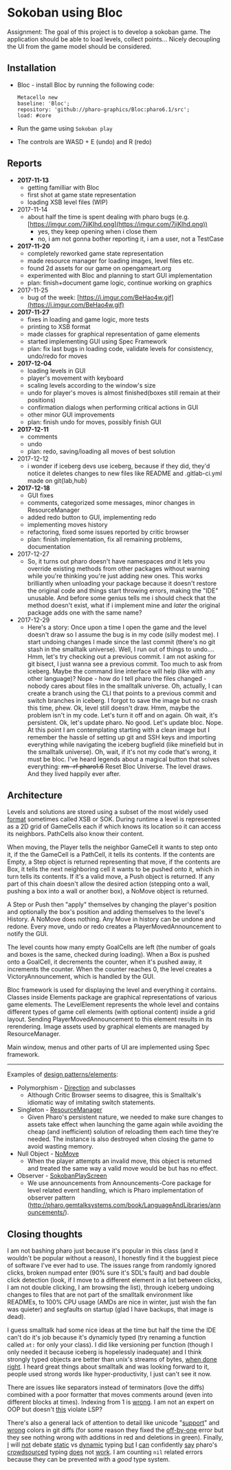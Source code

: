 Sokoban using Bloc
==================

Assignment: The goal of this project is to develop a sokoban game. The application should be able to load levels, collect points... Nicely decoupling the UI from the game model should be considered.

Installation
------------

- Bloc - install Bloc by running the following code:

    ```
    Metacello new
    baseline: 'Bloc';
    repository: 'github://pharo-graphics/Bloc:pharo6.1/src';
    load: #core
    ```

- Run the game using `Sokoban play`
- The controls are WASD + E (undo) and R (redo)


Reports
-------

- **2017-11-13**
    - getting familliar with Bloc
    - first shot at game state representation
    - loading XSB level files (WIP)
- 2017-11-14
    - about half the time is spent dealing with pharo bugs (e.g. [https://imgur.com/7jiKIhd.png](https://imgur.com/7jiKIhd.png))
        - yes, they keep opening when i close them
        - no, i am not gonna bother reporting it, i am a user, not a TestCase
- **2017-11-20**
    - completely reworked game state representation
    - made resource manager for loading images, level files etc.
    - found 2d assets for our game on opengameart.org
    - experimented with Bloc and planning to start GUI implementation
    - plan: finish+document game logic, continue working on graphics
- 2017-11-25
    - bug of the week: [https://i.imgur.com/BeHao4w.gif](https://i.imgur.com/BeHao4w.gif)
- **2017-11-27**
    - fixes in loading and game logic, more tests
    - printing to XSB format
    - made classes for graphical representation of game elements
    - started implementing GUI using Spec Framework
    - plan: fix last bugs in loading code, validate levels for consistency, undo/redo for moves
- **2017-12-04**
    - loading levels in GUI
    - player's movement with keyboard
    - scaling levels according to the window's size
    - undo for player's moves is almost finished(boxes still remain at their positions)
    - confirmation dialogs when performing critical actions in GUI
    - other minor GUI improvements
    - plan: finish undo for moves, possibly finish GUI
- **2017-12-11**
    - comments
    - undo
    - plan: redo, saving/loading all moves of best solution
- 2017-12-12
    - i wonder if iceberg devs use iceberg, because if they did, they'd notice it deletes changes to new files like README and .gitlab-ci.yml made on git{lab,hub}
- **2017-12-18**
    - GUI fixes
    - comments, categorized some messages, minor changes in ResourceManager
    - added redo button to GUI, implementing redo
    - implementing moves history
    - refactoring, fixed some issues reported by critic browser
    - plan: finish implementation, fix all remaining problems, documentation
- 2017-12-27
    - So, it turns out pharo doesn't have namespaces *and* it lets you override existing methods from other packages without warning while you're thinking you're just adding new ones. This works brilliantly when unloading your package because it doesn't restore the original code and things start throwing errors, making the "IDE" unusable. And before some genius tells me i should check that the method doesn't exist, what if i implement mine and *later* the original package adds one with the same name?
- 2017-12-29
    - Here's a story: Once upon a time I open the game and the level doesn't draw so I assume the bug is in my code (silly modest me). I start undoing changes I made since the last commit (there's no git stash in the smalltalk universe). Well, I run out of things to undo.... Hmm, let's try checking out a previous commit. I am not asking for git bisect, I just wanna see a previous commit. Too much to ask from iceberg. Maybe the command line interface will help (like with any other language)? Nope - how do I tell pharo the files changed - nobody cares about files in the smalltalk universe. Oh, actually, I can create a branch using the CLI that points to a previous commit and switch branches in iceberg. I forgot to save the image but no crash this time, phew. Ok, level still doesn't draw. Hmm, maybe the problem isn't in my code. Let's turn it off and on again. Oh wait, it's persistent. Ok, let's update pharo. No good. Let's update bloc. Nope. At this point I am contemplating starting with a clean image but I remember the hassle of setting up git and SSH keys and importing everything while navigating the iceberg bugfield (like minefield but in the smalltalk universe). Oh, wait, if it's not my code that's wrong, it must be bloc. I've heard legends about a magical button that solves everything: ~~rm -rf pharo1.6~~ Reset Bloc Universe. The level draws. And they lived happily ever after.

Architecture
------------

Levels and solutions are stored using a subset of the most widely used [format](http://www.sokobano.de/wiki/index.php?title=Level_format) sometimes called XSB or SOK.
During runtime a level is represented as a 2D grid of GameCells each if which knows its location so it can access its neighbors. PathCells also know their content.

When moving, the Player tells the neighbor GameCell it wants to step onto it, if the the GameCell is a PathCell, it tells its contents.
If the contents are Empty, a Step object is returned representing that move,
if the contents are Box, it tells the next neighboring cell it wants to be pushed onto it, which in turn tells its contents.
If it's a valid move, a Push object is returned.
If any part of this chain doesn't allow the desired action (stepping onto a wall, pushing a box into a wall or another box), a NoMove object is returned.

A Step or Push then "apply" themselves by changing the player's position and optionally the box's position and adding themselves to the level's History.
A NoMove does nothing. Any Move in history can be undone and redone. Every move, undo or redo creates a PlayerMovedAnnouncement to notify the GUI.

The level counts how many empty GoalCells are left (the number of goals and boxes is the same, checked during loading).
When a Box is pushed onto a GoalCell, it decrements the counter, when it's pushed away, it increments the counter.
When the counter reaches 0, the level creates a VictoryAnnouncement, which is handled by the GUI.

Bloc framework is used for displaying the level and everything it contains. Classes inside Elements package are graphical representations of various game elements. 
The LevelElement represents the whole level and contains different types of game cell elements (with optional content) inside a grid layout. 
Sending PlayerMovedAnnouncement to this element results in its rerendering. Image assets used by graphical elements are managed by ResourceManager.

Main window, menus and other parts of UI are implemented using Spec framework.

---

Examples of [design patterns/elements](https://edux.fit.cvut.cz/courses/BI-OOP/semestralka/start#pozadavky_na_kod):
- Polymorphism - [Direction](Sokoban.package/Direction.class) and subclasses
    - Although Critic Browser seems to disagree, this is Smalltalk's idiomatic way of imitating switch statements.
- Singleton - [ResourceManager](Sokoban.package/ResourceManager.class)
    - Given Pharo's persistent nature, we needed to make sure changes to assets take effect when launching the game again while avoiding the cheap (and inefficient) solution of reloading them each time they're needed. The instance is also destroyed when closing the game to avoid wasting memory.
- Null Object - [NoMove](Sokoban.package/NoMove.class)
    - When the player attempts an invalid move, this object is returned and treated the same way a valid move would be but has no effect.
- Observer - [SokobanPlayScreen](Sokoban.package/SokobanPlayScreen.class)
    - We use announcements from Announcements-Core package for level related event handling, which is Pharo implementation of observer pattern (<http://pharo.gemtalksystems.com/book/LanguageAndLibraries/announcements/>).

Closing thoughts
----------------

I am not bashing pharo just because it's popular in this class (and it wouldn't be popular without a reason), I honestly find it the buggiest piece of software I've ever had to use.
The issues range from randomly ignored clicks, broken numpad enter (90% sure it's SDL's fault)
and bad double click detection (look, if I move to a different element in a list between clicks, I am not double clicking, I am browsing the list),
through iceberg undoing changes to files that are not part of the smalltalk environment like READMEs,
to 100% CPU usage (AMDs are nice in winter, just wish the fan was quieter) and segfaults on startup (glad I have backups, that image is dead).

I guess smalltalk had some nice ideas at the time but half the time the IDE can't do it's job because it's dynamicly typed (try renaming a function called `at:` for only your class).
I did like versioning per function (though I only needed it because iceberg is hopelessly inadequate) and I think strongly typed objects are better than unix's streams of bytes,
[when done right](http://m.likesuccess.com/quotes/13/631097.png).
I heard great things about smalltalk and was looking forward to it, people used strong words like hyper-productivity, I just can't see it now.

There are issues like separators instead of terminators (love the diffs) combined with a poor formatter that moves comments around (even into different blocks at times).
Indexing from 1 is [wrong](https://www.cs.utexas.edu/users/EWD/transcriptions/EWD08xx/EWD831.html).
I am not an expert on OOP but doesn't [this](https://i.imgur.com/crscXKl.png) violate LSP?

There's also a general lack of attention to detail like unicode "[support](https://imgur.com/CND18cK)"
and [wrong](https://i.imgur.com/KgjHX1B.png) colors in git diffs (for some reason they fixed the [off-by-one](https://imgur.com/hQPwySU) error but they see nothing wrong with additions in red and deletions in green).
Finally, [I](https://i.imgur.com/3bjKGsA.png) will [not](https://i.imgur.com/H2rlEJu.png) debate [static](https://i.imgur.com/BuUh3t2.png) vs [dynamic](https://i.imgur.com/9a59ETE.png)
typing [but](https://i.imgur.com/dC2LNM7.png) I [can](https://i.imgur.com/7WocZ7A.png) confidently [say](https://i.imgur.com/O2JvoHI.png) pharo's [crowdsourced](https://i.imgur.com/KKBQKJN.png)
typing [does](https://i.imgur.com/8h0ynWa.png) not [work](https://i.imgur.com/75GC0au.png). I am counting `nil` related errors because they can be prevented with a *good* type system.